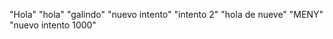 "Hola" 
"hola" 
"galindo" 
"nuevo intento" 
"intento 2" 
"hola de nueve" 
"MENY" 
"nuevo intento 1000" 
